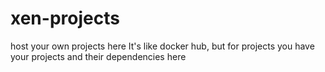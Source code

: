 # xen-projects

host your own projects here
It's like docker hub, but for projects
you have your projects and their dependencies here